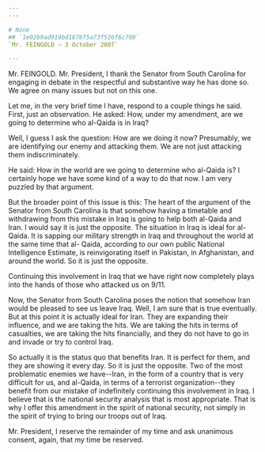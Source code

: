 ```yaml
---
---

# None
## `1e02b9ad919bd1676f5a73f526f6c709`
`Mr. FEINGOLD — 3 October 2007`

---
```



Mr. FEINGOLD. Mr. President, I thank the Senator from South Carolina 
for engaging in debate in the respectful and substantive way he has 
done so. We agree on many issues but not on this one.

Let me, in the very brief time I have, respond to a couple things he 
said. First, just an observation. He asked: How, under my amendment, 
are we going to determine who al-Qaida is in Iraq?



Well, I guess I ask the question: How are we doing it now? 
Presumably, we are identifying our enemy and attacking them. We are not 
just attacking them indiscriminately.

He said: How in the world are we going to determine who al-Qaida is? 
I certainly hope we have some kind of a way to do that now. I am very 
puzzled by that argument.

But the broader point of this issue is this: The heart of the 
argument of the Senator from South Carolina is that somehow having a 
timetable and withdrawing from this mistake in Iraq is going to help 
both al-Qaida and Iran. I would say it is just the opposite. The 
situation in Iraq is ideal for al-Qaida. It is sapping our military 
strength in Iraq and throughout the world at the same time that al-
Qaida, according to our own public National Intelligence Estimate, is 
reinvigorating itself in Pakistan, in Afghanistan, and around the 
world. So it is just the opposite.

Continuing this involvement in Iraq that we have right now completely 
plays into the hands of those who attacked us on 9/11.

Now, the Senator from South Carolina poses the notion that somehow 
Iran would be pleased to see us leave Iraq. Well, I am sure that is 
true eventually. But at this point it is actually ideal for Iran. They 
are expanding their influence, and we are taking the hits. We are 
taking the hits in terms of casualties, we are taking the hits 
financially, and they do not have to go in and invade or try to control 
Iraq.

So actually it is the status quo that benefits Iran. It is perfect 
for them, and they are showing it every day. So it is just the 
opposite. Two of the most problematic enemies we have--Iran, in the 
form of a country that is very difficult for us, and al-Qaida, in terms 
of a terrorist organization--they benefit from our mistake of 
indefinitely continuing this involvement in Iraq. I believe that is the 
national security analysis that is most appropriate. That is why I 
offer this amendment in the spirit of national security, not simply in 
the spirit of trying to bring our troops out of Iraq.

Mr. President, I reserve the remainder of my time and ask unanimous 
consent, again, that my time be reserved.